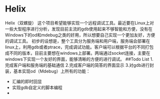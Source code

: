 # Helix
Helix（双螺旋）
这个项目希望能够实现一个远程调试工具。最近要在Linux上对一些大型程序进行分析，发现目前主流的gdb使用起来不够智能和方便，没有在Windows下的od和mdebug之类的好用，所以想要自己实现一个更加友好，方便的调试工具。
初步的设想是，整个工具分为服务端和用户端，服务端会部署在linux上，利用gdb或者ptrace，完成调试功能。客户端可以根据平台的不同打包成不同的版本，目前主要想在windows上部署。两端通过socket连接，主要在windows下实现一个友好的界面，能够清晰的方便的进行调试。
##Todo List
1.完成客户端和服务端的基础通信
2.完成客户端的简答的界面显示
3.对gdb进行封装，基本实现od（Mdebug）上所有的功能：
 * 汇编的即时回显
 * 实现gdb自定义的脚本编程
 * 
